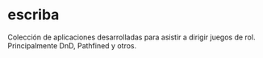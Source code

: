 # escriba
Colección de aplicaciones desarrolladas para asistir a dirigir juegos de rol.  Principalmente DnD, Pathfined y otros.

